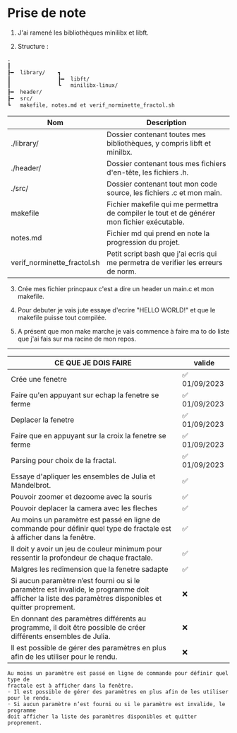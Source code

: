 # Prise de note

1. J'ai ramené les bibliothèques minilibx et libft.

2. Structure :
``` md
.
┃
┠━	library/	┓
┃				┠━	libft/
┃				┗	minilibx-linux/
┠━	header/
┠━	src/
┗	makefile, notes.md et verif_norminette_fractol.sh
```

| Nom | Description |
|-----|-------------|
| ./library/ | Dossier contenant toutes mes bibliothèques, y compris libft et minilbx. |
| ./header/ | Dossier contenant tous mes fichiers d'en-tête, les fichiers .h. |
| ./src/ | Dossier contenant tout mon code source, les fichiers .c et mon main. |
| makefile | Fichier makefile qui me permettra de compiler le tout et de générer mon fichier exécutable. |
| notes.md | Fichier md qui prend en note la progression du projet. |
| verif_norminette_fractol.sh | Petit script bash que j'ai ecris qui me permetra de verifier les erreurs de norm. |

3. Crée mes fichier princpaux c'est a dire un header un main.c et mon makefile.

4. Pour debuter je vais jute essaye d'ecrire "HELLO WORLD!" et que le makefile puisse tout compilée.

5. A présent que mon make marche je vais commence à faire ma to do liste que j'ai fais sur ma racine de mon repos.

---

|       CE QUE JE DOIS FAIRE        |  valide      |
| ----------------------------- | ------------ |
|      Crée une fenetre         | ✅ 01/09/2023 |
| Faire qu'en appuyant sur echap la fenetre se ferme | ✅ 01/09/2023 |
|      Deplacer la fenetre      | ✅ 01/09/2023 |
| Faire que en appuyant sur la croix la fenetre se ferme |✅ 01/09/2023 |
| Parsing pour choix de la fractal. |✅ 01/09/2023|
| Essaye d'apliquer les ensembles de Julia et Mandelbrot. |      ✅       |
| Pouvoir zoomer et dezoome avec la souris |      ✅       |
| Pouvoir deplacer la camera avec les fleches |      ✅       |
| Au moins un paramètre est passé en ligne de commande pour définir quel type de fractale est à afficher dans la fenêtre. |      ✅       |
| Il doit y avoir un jeu de couleur minimum pour ressentir la profondeur de chaque fractale. |      ✅       |
| Malgres les redimension que la fenetre sadapte |      ✅       |
| Si aucun paramètre n’est fourni ou si le paramètre est invalide, le programme doit afficher la liste des paramètres disponibles et quitter proprement. |      ❌       |
| En donnant des paramètres différents au programme, il doit être possible de créer différents ensembles de Julia. |      ❌       |
| Il est possible de gérer des paramètres en plus afin de les utiliser pour le rendu. |      ❌       |

```
Au moins un paramètre est passé en ligne de commande pour définir quel type de
fractale est à afficher dans la fenêtre.
◦ Il est possible de gérer des paramètres en plus afin de les utiliser pour le rendu.
◦ Si aucun paramètre n’est fourni ou si le paramètre est invalide, le programme
doit afficher la liste des paramètres disponibles et quitter proprement.
```